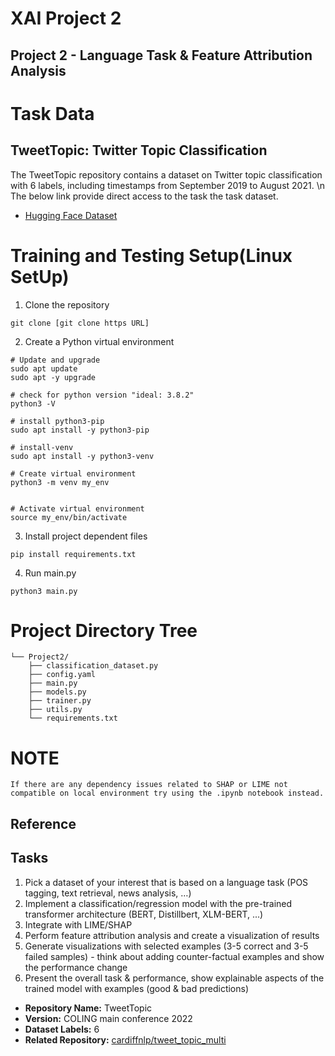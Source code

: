 # XAI Project 2
## Project 2 - Language Task & Feature Attribution Analysis

# Task Data

## TweetTopic: Twitter Topic Classification
The TweetTopic repository contains a dataset on Twitter topic classification with 6 labels, including timestamps from September 2019 to August 2021. \n
The below link provide direct access to the task the task dataset.
- [Hugging Face Dataset](https://huggingface.co/datasets/cardiffnlp/tweet_topic_single)


# Training and Testing Setup(Linux SetUp)

1. Clone the repository

```git clone [git clone https URL]```

2. Create a Python virtual environment

```
# Update and upgrade
sudo apt update
sudo apt -y upgrade

# check for python version "ideal: 3.8.2"
python3 -V

# install python3-pip
sudo apt install -y python3-pip

# install-venv
sudo apt install -y python3-venv

# Create virtual environment
python3 -m venv my_env


# Activate virtual environment
source my_env/bin/activate
```

3. Install project dependent files

```
pip install requirements.txt
```

4. Run main.py

```
python3 main.py
```

# Project Directory Tree

```
└── Project2/
    ├── classification_dataset.py
    ├── config.yaml
    ├── main.py
    ├── models.py
    ├── trainer.py
    ├── utils.py
    └── requirements.txt
```

# NOTE

```
If there are any dependency issues related to SHAP or LIME not compatible on local environment try using the .ipynb notebook instead. 
```

## Reference

## Tasks
1.	Pick a dataset of your interest that is based on a language task (POS tagging, text retrieval, news analysis, …)
2.	Implement a classification/regression model with the pre-trained transformer architecture (BERT, Distillbert, XLM-BERT, ...)
3.	Integrate with LIME/SHAP
4.	Perform feature attribution analysis and create a visualization of results
5.	Generate visualizations with selected examples (3-5 correct and 3-5 failed samples) - think about adding counter-factual examples and show the performance change
6.	Present the overall task & performance, show explainable aspects of the trained model with examples (good & bad predictions)


- **Repository Name:** TweetTopic
- **Version:** COLING main conference 2022
- **Dataset Labels:** 6
- **Related Repository:** [cardiffnlp/tweet_topic_multi](https://github.com/cardiffnlp/tweet_topic_multi)
